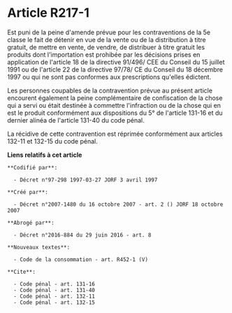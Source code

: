 # Article R217-1

Est puni de la peine d'amende prévue pour les contraventions de la 5e classe le fait de détenir en vue de la vente ou de la
distribution à titre gratuit, de mettre en vente, de vendre, de distribuer à titre gratuit les produits dont l'importation
est prohibée par les décisions prises en application de l'article 18 de la directive 91/496/ CEE du Conseil du 15 juillet
1991 ou de l'article 22 de la directive 97/78/ CE du Conseil du 18 décembre 1997 ou qui ne sont pas conformes aux
prescriptions qu'elles édictent. 

Les personnes coupables de la contravention prévue au présent article encourent également la peine complémentaire de
confiscation de la chose qui a servi ou était destinée à commettre l'infraction ou de la chose qui en est le produit
conformément aux dispositions du 5° de l'article 131-16 et du dernier alinéa de l'article 131-40 du code pénal. 

La récidive de cette contravention est réprimée conformément aux articles 132-11 et 132-15 du code pénal.

**Liens relatifs à cet article**

	**Codifié par**:

	  - Décret n°97-298 1997-03-27 JORF 3 avril 1997

	**Créé par**:

	  - Décret n°2007-1480 du 16 octobre 2007 - art. 2 () JORF 18 octobre 2007

	**Abrogé par**:

	  - Décret n°2016-884 du 29 juin 2016 - art. 8

	**Nouveaux textes**:

	  - Code de la consommation - art. R452-1 (V)

	**Cite**:

	  - Code pénal - art. 131-16
	  - Code pénal - art. 131-40
	  - Code pénal - art. 132-11
	  - Code pénal - art. 132-15
